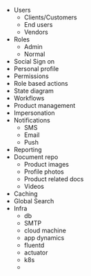 - Users
  - Clients/Customers
  - End users
  - Vendors
- Roles
  - Admin
  - Normal
- Social Sign on
- Personal profile
- Permissions
- Role based actions
- State diagram 
- Workflows
- Product management
- Impersonation
- Notifications
  - SMS
  - Email
  - Push
- Reporting
- Document repo
  - Product images
  - Profile photos
  - Product related docs
  - Videos
- Caching
- Global Search
- Infra
  - db
  - SMTP
  - cloud machine
  - app dynamics
  - fluentd
  - actuator
  - k8s 
  - 
